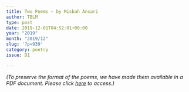 ```yaml
---
title: Two Poems – by Misbah Ansari
author: TBLM
type: post
date: 2019-12-01T04:52:01+00:00
year: "2019"
month: "2019/12"
slug: '?p=939'
category: poetry
issue: D1

---
```

_(To preserve the format of the poems, we have made them available in a PDF document._ __Please click_ [here][1] _to access.)__

 [1]: http://bombayliterarymagazine.com/wp-content/uploads/2019/12/Ansari_TBLM_37.pdf
